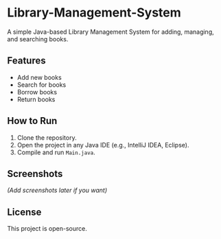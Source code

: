 # Library-Management-System
A simple Java-based Library Management System for adding, managing, and searching books.

## Features
- Add new books
- Search for books
- Borrow books
- Return books

## How to Run
1. Clone the repository.
2. Open the project in any Java IDE (e.g., IntelliJ IDEA, Eclipse).
3. Compile and run `Main.java`.

## Screenshots
*(Add screenshots later if you want)*

## License
This project is open-source.
